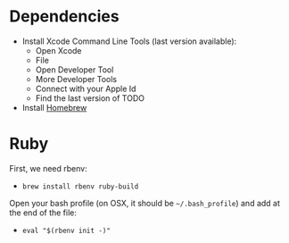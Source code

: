 # Dependencies

* Install Xcode Command Line Tools (last version available):
  * Open Xcode
  * File
  * Open Developer Tool
  * More Developer Tools
  * Connect with your Apple Id
  * Find the last version of TODO
* Install [Homebrew](http://brew.sh)

# Ruby

First, we need rbenv:

* `brew install rbenv ruby-build`

Open your bash profile (on OSX, it should be `~/.bash_profile`) and add at the end of the file:

* `eval "$(rbenv init -)"`
